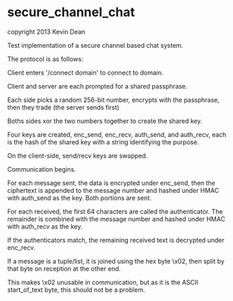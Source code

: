 secure_channel_chat
===================
copyright 2013 Kevin Dean

Test implementation of a secure channel based chat system.

The protocol is as follows:

Client enters '/connect domain' to connect to domain.

Client and server are each prompted for a shared passphrase.

Each side picks a random 256-bit number, encrypts with the passphrase, then they trade (the server sends first)

Boths sides xor the two numbers together to create the shared key.

Four keys are created, enc_send, enc_recv, auth_send, and auth_recv, each is the hash of the shared key with a string identifying the purpose.

On the client-side, send/recv keys are swapped.

Communication begins.

For each message sent, the data is encrypted under enc_send, then the ciphertext is appended to the message number and hashed under HMAC with auth_send as the key. Both portions are sent.

For each received, the first 64 characters are called the authenticator. The remainder is combined with the message number and hashed under HMAC with auth_recv as the key.

If the authenticators match, the remaining received text is decrypted under enc_recv.

If a message is a tuple/list, it is joined using the hex byte \x02, then split by that byte on reception at the other end.

This makes \x02 unusable in communication, but as it is the ASCII start_of_text byte, this should not be a problem.
